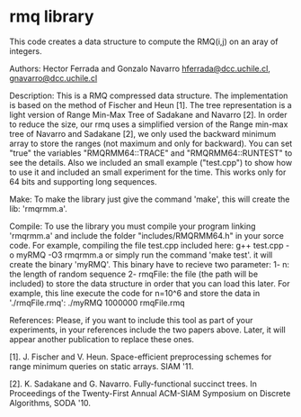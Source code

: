 rmq library
===========

This code creates a data structure to compute the RMQ(i,j) on an aray of integers.

Authors: 
	Hector Ferrada and Gonzalo Navarro
	hferrada@dcc.uchile.cl, gnavarro@dcc.uchile.cl

Description:
	This is a RMQ compressed data structure. The implementation is based on the
	method of Fischer and Heun [1]. The tree representation is a light version of
	Range Min-Max Tree of Sadakane and Navarro [2].
	In order to reduce the size, our rmq uses a simplified version of the Range 
	min-max tree of Navarro and Sadakane [2], we only used the backward minimum 
	array to store the ranges (not maximum and only for backward). You can set 
	"true" the variables "RMQRMM64::TRACE" and "RMQRMM64::RUNTEST" to see the 
	details. Also we included an small example ("test.cpp") to show how to use 
	it and included an small experiment for the time. This works only for 64 bits 
	and supporting long sequences.

Make:
	To make the library just give the command 'make', this will
	create the lib: 'rmqrmm.a'.

Compile:
	To use the library you must compile your program linking 'rmqrmm.a' and include
	the folder "includes/RMQRMM64.h" in your sorce code.
	For example, compiling the file test.cpp included here:
		g++ test.cpp -o myRMQ -O3 rmqrmm.a 
		or simply run the command 'make test'. it will create the binary 'myRMQ'.
	This binary have to recieve two parameter: 
		1- n: the length of random sequence 
		2- rmqFile: the file (the path will be included) to store the data structure 
		in order that you can load this later.
	For example, this line execute the code for n=10^6 and store the data in './rmqFile.rmq':
		./myRMQ 1000000 rmqFile.rmq

References:
	Please, if you want to include this tool as part of your experiments, in your
	references include the two papers above. Later, it will appear another 
	publication to replace these ones.

[1]. J. Fischer and V. Heun. Space-efficient preprocessing schemes for range minimum 
queries on static arrays. SIAM '11.

[2]. K. Sadakane and G. Navarro. Fully-functional succinct trees. In Proceedings of 
the Twenty-First Annual ACM-SIAM Symposium on Discrete Algorithms, SODA '10.
